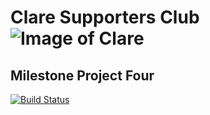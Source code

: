 # Clare Supporters Club ![Image of Clare](static/images/logo.png)
## Milestone Project Four 



[![Build Status](https://travis-ci.org/cgaynor91/Clare-Supporters-Club.svg?branch=master)](https://travis-ci.org/cgaynor91/Clare-Supporters-Club)